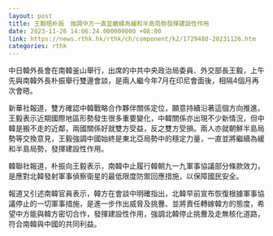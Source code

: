 ```yaml
---
layout: post
title: 王毅晤朴振　強調中方一直並繼續為緩和半島局勢發揮建設性作用
date: 2023-11-26 14:06:24.000000000 +08:00
link: https://news.rthk.hk/rthk/ch/component/k2/1729480-20231126.htm
categories: rthk
---
```


中日韓外長會在南韓釜山舉行，出席的中共中央政治局委員、外交部長王毅，上午先與南韓外長朴振舉行雙邊會談，是兩人繼今年7月在印尼會面後，相隔4個月再次會晤。

新華社報道，雙方確認中韓戰略合作夥伴關係定位，願意持續沿著這個方向推進。王毅表示近期國際地區形勢發生很多重要變化，中韓關係亦出現不少新情況，但中韓是搬不走的近鄰，兩國關係好就雙方受益，反之雙方受損。兩人亦就朝鮮半島局勢等交換意見，王毅強調中國始終是東北亞局勢中的穩定力量，一直並將繼續為緩和半島局勢，發揮建設性作用。

韓聯社報道，朴振向王毅表示，南韓中止履行韓朝九一九軍事協議部分條款效力，是應對北韓發射軍事偵察衛星的最低限度防禦回應措施，以保障國民安全。

報道又引述南韓官員表示，韓方在會談中明確指出，北韓早前宣布恢復根據軍事協議停止的一切軍事措施，是進一步作出威脅及挑釁、並將責任轉嫁韓方的態度，希望中方能與韓方密切合作，發揮建設性作用，強調北韓停止挑釁及走無核化道路，符合南韓與中國的共同利益。
